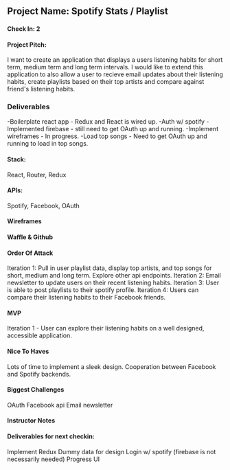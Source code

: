 ## Project Name: Spotify Stats / Playlist 

#### Check In: 2

#### Project Pitch:
I want to create an application that displays a users listening habits for short term, medium term and long term intervals. I would like to extend this application to also allow a user to recieve email updates about their listening habits, create playlists based on their top artists and compare against friend's listening habits. 

### Deliverables
-Boilerplate react app - Redux and React is wired up. 
-Auth w/ spotify - Implemented firebase - still need to get OAuth up and running. 
-Implement wireframes - In progress.
-Load top songs - Need to get OAuth up and running to load in top songs. 

#### Stack:
React, Router, Redux

#### APIs:
Spotify, Facebook, OAuth

#### Wireframes

#### Waffle & Github


#### Order Of Attack
Iteration 1: Pull in user playlist data, display top artists, and top songs for short, medium and long term. Explore other api endpoints. 
Iteration 2: Email newsletter to update users on their recent listening habits. 
Iteration 3: User is able to post playlists to their spotify profile. 
Iteration 4: Users can compare their listening habits to their Facebook friends. 

#### MVP
Iteration 1 - User can explore their listening habits on a well designed, accessible application.

#### Nice To Haves
Lots of time to implement a sleek design. 
Cooperation between Facebook and Spotify backends. 

#### Biggest Challenges
OAuth
Facebook api
Email newsletter

#### Instructor Notes

#### Deliverables for next checkin:
Implement Redux
Dummy data for design
Login w/ spotify (firebase is not necessarily needed)
Progress UI
